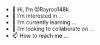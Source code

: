 - 👋 Hi, I’m @Rayroo148k
- 👀 I’m interested in ...
- 🌱 I’m currently learning ...
- 💞️ I’m looking to collaborate on ...
- 📫 How to reach me ...

<!---
Rayroo148k/Rayroo148k is a ✨ special ✨ repository because its `README.md` (this file) appears on your GitHub profile.
You can click the Preview link to take a look at your changes.
--->

